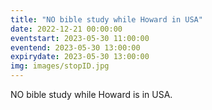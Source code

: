 ```yaml
---
title: "NO bible study while Howard in USA"
date: 2022-12-21 00:00:00
eventstart: 2023-05-30 11:00:00
eventend: 2023-05-30 13:00:00
expirydate: 2023-05-30 13:00:00
img: images/stopID.jpg
---
```


NO bible study while Howard is in USA.
